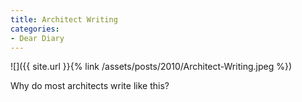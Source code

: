 ```yaml
---
title: Architect Writing
categories:
- Dear Diary
---
```


![]({{ site.url }}{% link /assets/posts/2010/Architect-Writing.jpeg %})
  



Why do most architects write like this?
